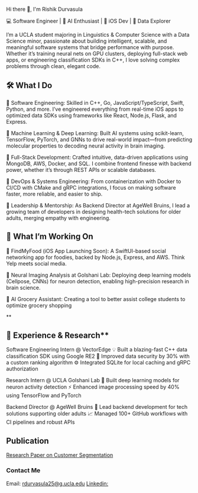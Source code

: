 Hi there 👋, I'm Rishik Durvasula

💻 Software Engineer | 🧠 AI Enthusiast | 📱 iOS Dev | 🌱 Data Explorer

I’m a UCLA student majoring in Linguistics & Computer Science with a Data Science minor, passionate about building intelligent, scalable, and meaningful software systems that bridge performance with purpose. Whether it’s training neural nets on GPU clusters, deploying full-stack web apps, or engineering classification SDKs in C++, I love solving complex problems through clean, elegant code.

## 🛠 What I Do
🔸 Software Engineering:
Skilled in C++, Go, JavaScript/TypeScript, Swift, Python, and more. I’ve engineered everything from real-time iOS apps to optimized data SDKs using frameworks like React, Node.js, Flask, and Express.

🔸 Machine Learning & Deep Learning:
Built AI systems using scikit-learn, TensorFlow, PyTorch, and GNNs to drive real-world impact—from predicting molecular properties to decoding neural activity in brain imaging.

🔸 Full-Stack Development:
Crafted intuitive, data-driven applications using MongoDB, AWS, Docker, and SQL. I combine frontend finesse with backend power, whether it’s through REST APIs or scalable databases.

🔸 DevOps & Systems Engineering:
From containerization with Docker to CI/CD with CMake and gRPC integrations, I focus on making software faster, more reliable, and easier to ship.

🔸 Leadership & Mentorship:
As Backend Director at AgeWell Bruins, I lead a growing team of developers in designing health-tech solutions for older adults, merging empathy with engineering.

## 🚀 What I’m Working On
🔸 FindMyFood (iOS App Launching Soon):
A SwiftUI-based social networking app for foodies, backed by Node.js, Express, and AWS. Think Yelp meets social media.

🔸 Neural Imaging Analysis at Golshani Lab:
Deploying deep learning models (Cellpose, CNNs) for neuron detection, enabling high-precision research in brain science.

🔸 AI Grocery Assistant:
Creating a tool to better assist college students to optimize grocery shopping

**
## 📜 Experience & Research**
Software Engineering Intern @ VectorEdge
💡 Built a blazing-fast C++ data classification SDK using Google RE2
🔐 Improved data security by 30% with a custom ranking algorithm
⚙️ Integrated SQLite for local caching and gRPC authorization

Research Intern @ UCLA Golshani Lab
🧬 Built deep learning models for neuron activity detection
⚡ Enhanced image processing speed by 40% using TensorFlow and PyTorch

Backend Director @ AgeWell Bruins
🧠 Lead backend development for tech solutions supporting older adults
📈 Managed 100+ GitHub workflows with CI pipelines and robust APIs

## Publication
[Research Paper on Customer Segmentation](https://medium.com/@vklotzma/analyzing-customer-segmentation-using-k-means-algorithm-and-principal-component-analysis-rishik-1320ba095dd5)


### Contact Me
Email: rdurvasula25@g.ucla.edu
[Linkedin:](https://www.linkedin.com/in/rishik-durvasula-90a7241a9/)



